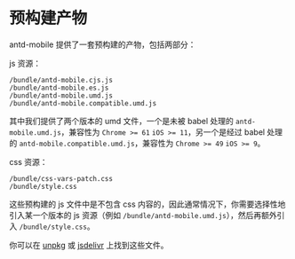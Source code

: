 # 预构建产物

antd-mobile 提供了一套预构建的产物，包括两部分：

js 资源：

```text
/bundle/antd-mobile.cjs.js
/bundle/antd-mobile.es.js
/bundle/antd-mobile.umd.js
/bundle/antd-mobile.compatible.umd.js
```

其中我们提供了两个版本的 umd 文件，一个是未被 babel 处理的 `antd-mobile.umd.js`，兼容性为 `Chrome >= 61` `iOS >= 11`，另一个是经过 babel 处理的 `antd-mobile.compatible.umd.js`，兼容性为 `Chrome >= 49` `iOS >= 9`。

css 资源：

```text
/bundle/css-vars-patch.css
/bundle/style.css
```

这些预构建的 js 文件中是不包含 css 内容的，因此通常情况下，你需要选择性地引入某一个版本的 js 资源（例如 `/bundle/antd-mobile.umd.js`），然后再额外引入 `/bundle/style.css`。

你可以在 [unpkg](https://unpkg.com/browse/antd-mobile@5/bundle/) 或 [jsdelivr](https://www.jsdelivr.com/package/npm/antd-mobile?path=bundle) 上找到这些文件。
